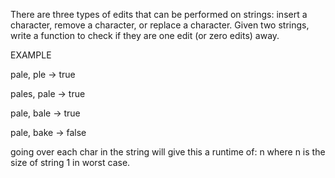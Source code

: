 There are three types of edits that can be performed on strings: insert a character, remove a character, or replace
a character. Given two strings, write a function to check if they are one edit (or zero edits) away.
 
 EXAMPLE
 
 pale, ple -> true
 
 pales, pale -> true
 
 pale, bale -> true
 
 pale, bake -> false
 
 going over each char in the string will give this a runtime of: n where n is the size of string 1 in worst case.
